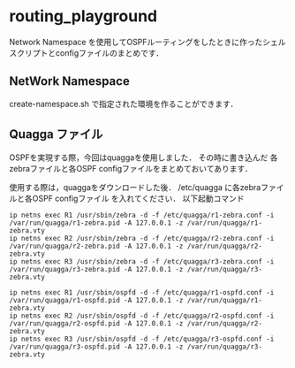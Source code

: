 # routing_playground
Network Namespace を使用してOSPFルーティングをしたときに作ったシェルスクリプトとconfigファイルのまとめです．
## NetWork Namespace
create-namespace.sh で指定された環境を作ることができます．
## Quagga ファイル
OSPFを実現する際，今回はquaggaを使用しました．
その時に書き込んだ 各zebraファイルと各OSPF configファイルをまとめておいてあります．

使用する際は，quaggaをダウンロードした後．
/etc/quagga に各zebraファイルと各OSPF configファイル を入れてください．
以下起動コマンド
```
ip netns exec R1 /usr/sbin/zebra -d -f /etc/quagga/r1-zebra.conf -i /var/run/quagga/r1-zebra.pid -A 127.0.0.1 -z /var/run/quagga/r1-zebra.vty
ip netns exec R2 /usr/sbin/zebra -d -f /etc/quagga/r2-zebra.conf -i /var/run/quagga/r2-zebra.pid -A 127.0.0.1 -z /var/run/quagga/r2-zebra.vty
ip netns exec R3 /usr/sbin/zebra -d -f /etc/quagga/r3-zebra.conf -i /var/run/quagga/r3-zebra.pid -A 127.0.0.1 -z /var/run/quagga/r3-zebra.vty

ip netns exec R1 /usr/sbin/ospfd -d -f /etc/quagga/r1-ospfd.conf -i /var/run/quagga/r1-ospfd.pid -A 127.0.0.1 -z /var/run/quagga/r1-zebra.vty
ip netns exec R2 /usr/sbin/ospfd -d -f /etc/quagga/r2-ospfd.conf -i /var/run/quagga/r2-ospfd.pid -A 127.0.0.1 -z /var/run/quagga/r2-zebra.vty
ip netns exec R3 /usr/sbin/ospfd -d -f /etc/quagga/r3-ospfd.conf -i /var/run/quagga/r3-ospfd.pid -A 127.0.0.1 -z /var/run/quagga/r3-zebra.vty
```
